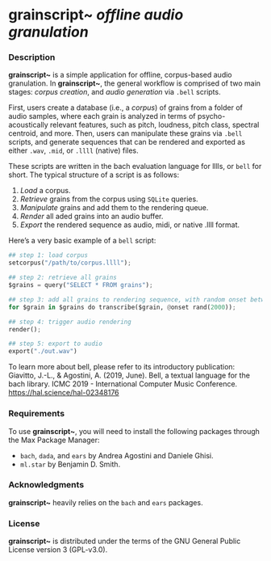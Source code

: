 # **grainscript~** _offline audio granulation_

### Description

**grainscript~** is a simple application for offline, corpus-based audio granulation. In **grainscript~**, the general workflow is comprised of two main stages: _corpus creation_, and _audio generation_ via `.bell` scripts. 

First, users create a database (i.e., a _corpus_) of grains from a folder of audio samples, where each grain is analyzed in terms of psycho-acoustically relevant features, such as pitch, loudness, pitch class, spectral centroid, and more. Then, users can manipulate these grains via `.bell` scripts, and generate sequences that can be rendered and exported as either `.wav`, `.mid`, or `.llll` (native) files. 

These scripts are written in the bach evaluation language for lllls, or `bell` for short. The typical structure of a script is as follows:

1) *Load* a corpus.
2) *Retrieve* grains from the corpus using `SQLite` queries.
3) *Manipulate* grains and add them to the rendering queue.
4) *Render* all aded grains into an audio buffer.
5) *Export* the rendered sequence as audio, midi, or native .llll format.

Here’s a very basic example of a `bell` script:

```py
## step 1: load corpus
setcorpus("/path/to/corpus.llll");

## step 2: retrieve all grains
$grains = query("SELECT * FROM grains");

## step 3: add all grains to rendering sequence, with random onset between 0 and 2000 ms
for $grain in $grains do transcribe($grain, @onset rand(2000));

## step 4: trigger audio rendering
render();

## step 5: export to audio
export("./out.wav")
```

To learn more about bell, please refer to its introductory publication: 
Giavitto, J.-L., & Agostini, A. (2019, June). Bell, a textual language for the bach library. ICMC 2019 - International Computer Music Conference. https://hal.science/hal-02348176

### Requirements
To use **grainscript~**, you will need to install the following packages through the Max Package Manager:
- `bach`, `dada`, and `ears` by Andrea Agostini and Daniele Ghisi.
- `ml.star` by Benjamin D. Smith.

### Acknowledgments
**grainscript~** heavily relies on the `bach` and `ears` packages.

### License
**grainscript~** is distributed under the terms of the GNU General Public License version 3 (GPL-v3.0).